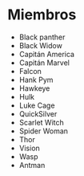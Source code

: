 # Miembros

* Black panther
* Black Widow
* Capitán America
* Capitán Marvel
* Falcon
* Hank Pym
* Hawkeye
* Hulk
* Luke Cage
* QuickSilver
* Scarlet Witch
* Spider Woman
* Thor
* Vision
* Wasp
* Antman
